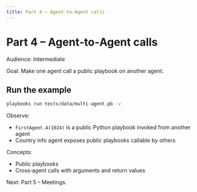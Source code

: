 ```yaml
---
title: Part 4 – Agent‑to‑Agent calls
---
```


# Part 4 – Agent‑to‑Agent calls

Audience: Intermediate

Goal: Make one agent call a public playbook on another agent.

## Run the example

```bash
playbooks run tests/data/multi-agent.pb -v
```

Observe:

- `FirstAgent.A(1024)` is a public Python playbook invoked from another agent
- Country info agent exposes public playbooks callable by others

Concepts:

- Public playbooks
- Cross‑agent calls with arguments and return values

Next: Part 5 – Meetings.


